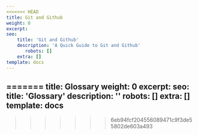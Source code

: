 ```yaml
---
<<<<<<< HEAD
title: Git and Github
weight: 0
excerpt: 
seo:
    title: 'Git and Github'
    description: 'A Quick Guide to Git and Github'
       robots: []
    extra: []
template: docs
---
```


=======
title: Glossary
weight: 0
excerpt: 
seo:
    title: 'Glossary'
    description: ''
    robots: []
    extra: []
template: docs
---
>>>>>>> 6eb94fcf204556089471c9f3de55802de603a493
